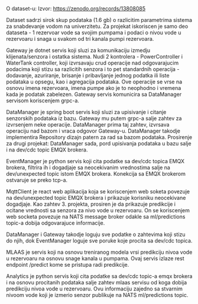 O dataset-u:
Izvor: https://zenodo.org/records/13808085

Dataset sadrzi sirok skup podataka (1.6 gb) o razlicitim parametrima sistema za snabdevanje vodom na univerzitetu. 
Za projekat iskoriscen je samo deo dataseta - 1 rezervoar vode sa svojim pumpama i podaci o nivou vode u rezervoaru i
snaga u svakom od tri kanala pumpi rezervoara.

Gateway je dotnet servis koji sluzi za komunikaciju izmedju klijenata/senzora i ostatka sistema.
Nudi 2 kontrolera - PowerController i WaterTank controller, koji izvrsavaju crud operacije
nad odgovarajucim podacima koji stizu sa razlicitih senzora i to pet standardnih operacija -
dodavanje, azuriranje, brisanje i pribavljanje jednog podatka ili liste podataka u opsegu,
kao i agregacija podataka. Ove operacije se vrse na osnovu imena rezervoara, imena pumpe ako
je to neophodno i vremena kada je podatak zabelezen. Gateway servis komunicira sa DataManager
servisom koriscenjem grpc-a.

DataManager je spring boot servis koji sluzi za upisivanje i citanje senzorskih podataka iz bazu.
Gateway mu putem grpc-a salje zahtev za izvrsenjem neke operacije. DataManager prima taj zahtev,
izvrsava operaciju nad bazom i vraca odgovor Gateway-u. DataManager takodje implementira
Repository dizajn patern za rad sa bazom podataka.
Prosirenje za drugi projekat: DataManager sada, pord upisivanja podataka u bazu salje i na
dev/cdc topic EMQX brokera.

EventManager je python servis koji cita podatke sa dev/cdc topica EMQX brokera, filtrira ih
i dogadjaje sa neocekivanim vrednostima salje na dev/unexpected topic istom EMQX brokera.
Konekcija sa EMQX brokerom ostvaruje se preko tcp-a.

MqttClient je react web aplikacija koja se koriscenjem web soketa povezuje na dev/unexpected
topic EMQX brokera i prikazuje korisniku neocekivane dogadjaje. Kao zahtev 3. projekta, prosiren je
da prikazuje predikcije i ocitane vrednosti sa senzora za nivo vode u rezervoaru. On se koriscenjem
web socketa povezuje na NATS message broker odakle sa ml/predictions topic-a dobija odgovarajuce
informacije.

DataManager i Gateway takodje loguju sve podatke o zahtevima koji stizu do njih, dok EventManager
loguje sve poruke koje procita sa dev/cdc topica.

MLAAS je servis koji na osnovu treniranog modela vrsi predikciju nivoa vode u rezervoaru na osnovu
snage kanala u pumpama. Ovaj servis izlaze rest endpoint /predict kome se pristupa radi predikcije.

Analytics je python servis koji cita podatke sa dev/cdc topic-a emqx brokera i na osnovu procitanih
podataka salje zahtev mlaas servisu od koga dobija predikciju nivoa vode u rezervoaru. Ovu informaciju
zajedno sa stvarnim nivoom vode koji je izmerio senzor publikuje na NATS ml/predictions topic.
